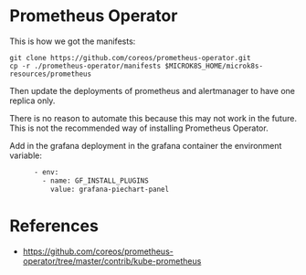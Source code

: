 # Prometheus Operator

This is how we got the manifests:

```
git clone https://github.com/coreos/prometheus-operator.git
cp -r ./prometheus-operator/manifests $MICROK8S_HOME/microk8s-resources/prometheus
```

Then update the deployments of prometheus and alertmanager to have one replica only.

There is no reason to automate this because this may not work in the future. This is not the recommended way of installing Prometheus Operator.

Add in the grafana deployment in the grafana container the environment variable:
```dtd
      - env:
        - name: GF_INSTALL_PLUGINS
          value: grafana-piechart-panel
```

# References
 - https://github.com/coreos/prometheus-operator/tree/master/contrib/kube-prometheus